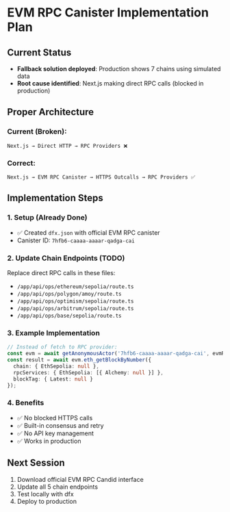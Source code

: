 # EVM RPC Canister Implementation Plan

## Current Status
- **Fallback solution deployed**: Production shows 7 chains using simulated data
- **Root cause identified**: Next.js making direct RPC calls (blocked in production)

## Proper Architecture

### Current (Broken):
```
Next.js → Direct HTTP → RPC Providers ❌
```

### Correct:
```
Next.js → EVM RPC Canister → HTTPS Outcalls → RPC Providers ✅
```

## Implementation Steps

### 1. Setup (Already Done)
- ✅ Created `dfx.json` with official EVM RPC canister
- Canister ID: `7hfb6-caaaa-aaaar-qadga-cai`

### 2. Update Chain Endpoints (TODO)

Replace direct RPC calls in these files:
- `/app/api/ops/ethereum/sepolia/route.ts`
- `/app/api/ops/polygon/amoy/route.ts`
- `/app/api/ops/optimism/sepolia/route.ts`
- `/app/api/ops/arbitrum/sepolia/route.ts`
- `/app/api/ops/base/sepolia/route.ts`

### 3. Example Implementation

```typescript
// Instead of fetch to RPC provider:
const evm = await getAnonymousActor('7hfb6-caaaa-aaaar-qadga-cai', evmRpcIdl);
const result = await evm.eth_getBlockByNumber({
  chain: { EthSepolia: null },
  rpcServices: { EthSepolia: [{ Alchemy: null }] },
  blockTag: { Latest: null }
});
```

### 4. Benefits
- ✅ No blocked HTTPS calls
- ✅ Built-in consensus and retry
- ✅ No API key management
- ✅ Works in production

## Next Session
1. Download official EVM RPC Candid interface
2. Update all 5 chain endpoints
3. Test locally with dfx
4. Deploy to production
